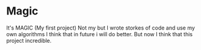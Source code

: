 # Magic

It's MAGIC (My first project)
Not my but I wrote storkes of code and use my own algorithms
I think that in future i will do better. But now I think that this project incredible.
